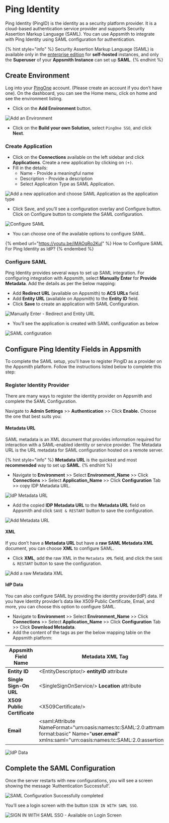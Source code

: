 # Ping Identity

Ping Identity (PingID) is the identity as a security platform provider. It is a cloud-based authentication service provider and supports Security Assertion Markup Language (SAML). You can use Appsmith to integrate with Ping Identity using SAML configuration for authentication.

{% hint style="info" %}
Security Assertion Markup Language (SAML) is available only in the [enterprise edition](https://www.appsmith.com/pricing) for **self-hosted** instances, and only the **Superuser** of your **Appsmith Instance** can set up **SAML**.
{% endhint %}

## Create Environment

Log into your [PingOne](https://www.pingidentity.com/en/account/sign-on.html) account. (Please create an account if you don’t have one). On the dashboard, you can see the Home menu, click on home and see the environment listing.

* Click on the **Add Environment** button.

![Add an Environment](../../../../.gitbook/assets/PingID-Add-Environment.png)

* Click on the **Build your own Solution,** select `PingOne SSO`, and click **Next**.

### Create Application

* Click on the **Connections** available on the left sidebar and click **Applications**. Create a new application by clicking on `(+)`.
* Fill in the details:
  * Name - Provide a meaningful name
  * Description - Provide a description
  * Select Application Type as SAML Application.

![Add a new application and choose SAML Application as the application type](../../../../.gitbook/assets/PingIdentity-SAML-Add-Application.png)

* Click Save, and you’ll see a configuration overlay and Configure button. Click on Configure button to complete the SAML configuration.

![Configure SAML](../../../../.gitbook/assets/PingIdentity-SAML-Add-New-Application.png)

* You can choose one of the available options to configure SAML.

{% embed url="https://youtu.be/iMAOqRo2KuI" %}
How to Configure SAML For Ping Identity as IdP?
{% endembed %}

### Configure SAML

Ping Identity provides several ways to set up SAML integration. For configuring integration with Appsmith, select **Manually Enter** for **Provide Metadata**. Add the details as per the below mapping:

* Add **Redirect URL** (available on Appsmith) to **ACS URLs** field.
* Add **Entity URL** (available on Appsmith) to the **Entity ID** field.
* Click **Save** to create an application with SAML Configuration.

![Manually Enter - Redirect and Entity URL](../../../../.gitbook/assets/PingIdentity-SAML-Configure-SAML-Redirect-Entity-URL.png)

* You’ll see the application is created with SAML configuration as below

![SAML configuration](../../../../.gitbook/assets/PingIdentity-SAML-Configure-Success.png)

## Configure Ping Identity Fields in Appsmith

To complete the SAML setup, you’ll have to register PingID as a provider on the Appsmith platform. Follow the instructions listed below to complete this step:

### Register Identity Provider

There are many ways to register the identity provider on Appsmith and complete the SAML Configuration.

Navigate to **Admin Settings** >> **Authentication** >> Click **Enable.** Choose the one that best suits you:

#### Metadata URL

SAML metadata is an XML document that provides information required for interaction with a SAML-enabled identity or service provider. The Metadata URL is the URL metadata for SAML configuration hosted on a remote server.

{% hint style="info" %}
**Metadata URL** is the quickest and most **recommended** way to set up **SAML**.
{% endhint %}

* Navigate to **Environment** >> Select **Environment\_Name** >> Click **Connections** >> Select **Application\_Name** >> Click **Configuration** Tab >> copy IDP Metadata URL.

![IdP Metadata URL](../../../../.gitbook/assets/PingIdentity-SAML-Metadata-URL.png)

* Add the copied **IDP Metadata URL** to the **Metadata URL** field on Appsmith and click `SAVE & RESTART` button to save the configuration.

![Add Metadata URL](../../../../.gitbook/assets/Appsmith-Admin-Settings-Authentication-SAML-Metadata-URL.png)

#### XML

If you don’t have a **Metadata URL** but have a **raw SAML Metadata XML** document, you can choose **XML** to configure SAML.

* Click **XML**, add the raw XML in the `Metadata XML` field, and click the `SAVE & RESTART` button to save the configuration.

![Add a raw Metadata XML](../../../../.gitbook/assets/Appsmith-Admin-Settings-Authentication-SAML-XML.png)

#### IdP Data

You can also configure SAML by providing the identity provider(IdP) data. If you have Identity provider’s data like X509 Public Certificate, Email, and more, you can choose this option to configure SAML.

* Navigate to **Environment** >> Select **Environment\_Name** >> Click **Connections** >> Select **Application\_Name** >> Click **Configuration** Tab >> Click **Download Metadata**.
* Add the content of the tags as per the below mapping table on the Appsmith platform:

| **Appsmith Field Name**     | **Metadata XML Tag**                                                                                                                                       |
| --------------------------- | ---------------------------------------------------------------------------------------------------------------------------------------------------------- |
| **Entity ID**               | \<EntityDescriptor/> **entityID** attribute                                                                                                                |
| **Single Sign-On URL**      | \<SingleSignOnService/> **Location** attribute                                                                                                             |
| **X509 Public Certificate** | \<X509Certificate/>                                                                                                                                        |
| **Email**                   | \<saml:Attribute NameFormat="urn:oasis:names:tc:SAML:2.0:attrname-format:basic" Name="**user.email**" xmlns:saml="urn:oasis:names:tc:SAML:2.0:assertion"/> |

![IdP Data](../../../../.gitbook/assets/Appsmith-Admin-Settings-Authentication-SAML-IdP-Data.png)

## Complete the SAML Configuration

Once the server restarts with new configurations, you will see a screen showing the message ‘Authentication Successful!’.

![SAML Configuration Successfully completed](../../../../.gitbook/assets/Appsmith-SAML-Authentication-Successful.png)

You’ll see a login screen with the button `SIGN IN WITH SAML SSO`.

![SIGN IN WITH SAML SSO - Available on Login Screen](../../../../.gitbook/assets/Appsmith-Login-Screen-Shows-SAML.png)

